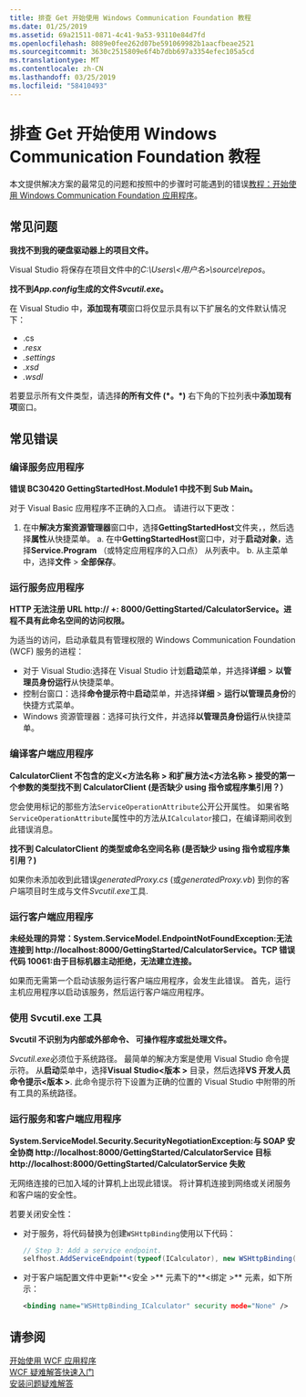 ```yaml
---
title: 排查 Get 开始使用 Windows Communication Foundation 教程
ms.date: 01/25/2019
ms.assetid: 69a21511-0871-4c41-9a53-93110e84d7fd
ms.openlocfilehash: 8089e0fee262d07be591069982b1aacfbeae2521
ms.sourcegitcommit: 3630c2515809e6f4b7dbb697a3354efec105a5cd
ms.translationtype: MT
ms.contentlocale: zh-CN
ms.lasthandoff: 03/25/2019
ms.locfileid: "58410493"
---
```

# <a name="troubleshoot-the-get-started-with-windows-communication-foundation-tutorials"></a>排查 Get 开始使用 Windows Communication Foundation 教程

本文提供解决方案的最常见的问题和按照中的步骤时可能遇到的错误[教程：开始使用 Windows Communication Foundation 应用程序](getting-started-tutorial.md)。 
  
## <a name="common-problems"></a>常见问题

**我找不到我的硬盘驱动器上的项目文件。**

 Visual Studio 将保存在项目文件中的*C:\Users\\&lt;用户名&gt;\source\repos*。  

**找不到*App.config*生成的文件*Svcutil.exe*。**

 在 Visual Studio 中，**添加现有项**窗口将仅显示具有以下扩展名的文件默认情况下： 
- .cs 
- *.resx* 
- *.settings*
- *.xsd* 
- *.wsdl*

若要显示所有文件类型，请选择**的所有文件 (\*。\*)** 右下角的下拉列表中**添加现有项**窗口。  
  
## <a name="common-errors"></a>常见错误

### <a name="compile-the-service-application"></a>编译服务应用程序 

**错误 BC30420 GettingStartedHost.Module1 中找不到 Sub Main。**

对于 Visual Basic 应用程序不正确的入口点。 请进行以下更改：

   1. 在中**解决方案资源管理器**窗口中，选择**GettingStartedHost**文件夹，，然后选择**属性**从快捷菜单。
    a. 在中**GettingStartedHost**窗口中，对于**启动对象**，选择**Service.Program** （或特定应用程序的入口点） 从列表中。 
    b. 从主菜单中，选择**文件** > **全部保存**。

### <a name="run-the-service-application"></a>运行服务应用程序 

**HTTP 无法注册 URL http:\// +: 8000/GettingStarted/CalculatorService。进程不具有此命名空间的访问权限。** 

 为适当的访问，启动承载具有管理权限的 Windows Communication Foundation (WCF) 服务的进程：
- 对于 Visual Studio:选择在 Visual Studio 计划**启动**菜单，并选择**详细** > **以管理员身份运行**从快捷菜单。
- 控制台窗口：选择**命令提示符**中**启动**菜单，并选择**详细** > **运行以管理员身份**的快捷方式菜单。
- Windows 资源管理器：选择可执行文件，并选择**以管理员身份运行**从快捷菜单。

### <a name="compile-the-client-application"></a>编译客户端应用程序

**CalculatorClient 不包含的定义\<方法名称 > 和扩展方法\<方法名称 > 接受的第一个参数的类型找不到 CalculatorClient (是否缺少 using 指令或程序集引用？）**  

您会使用标记的那些方法`ServiceOperationAttribute`公开公开属性。 如果省略`ServiceOperationAttribute`属性中的方法从`ICalculator`接口，在编译期间收到此错误消息。  

**找不到 CalculatorClient 的类型或命名空间名称 (是否缺少 using 指令或程序集引用？)**

 如果你未添加收到此错误*generatedProxy.cs* (或*generatedProxy.vb*) 到你的客户端项目时生成与文件*Svcutil.exe*工具.  

### <a name="run-the-client-application"></a>运行客户端应用程序

**未经处理的异常：System.ServiceModel.EndpointNotFoundException:无法连接到 http:\//localhost:8000/GettingStarted/CalculatorService。TCP 错误代码 10061:由于目标机器主动拒绝，无法建立连接。**

如果而无需第一个启动该服务运行客户端应用程序，会发生此错误。 首先，运行主机应用程序以启动该服务，然后运行客户端应用程序。

### <a name="use-the-svcutilexe-tool"></a>使用 Svcutil.exe 工具
   
**Svcutil 不识别为内部或外部命令、 可操作程序或批处理文件。**

 *Svcutil.exe*必须位于系统路径。 最简单的解决方案是使用 Visual Studio 命令提示符。 从**启动**菜单中，选择**Visual Studio\<版本 >** 目录，然后选择**VS 开发人员命令提示\<版本 >**. 此命令提示符下设置为正确的位置的 Visual Studio 中附带的所有工具的系统路径。  
  
### <a name="run-the-service-and-client-applications"></a>运行服务和客户端应用程序

**System.ServiceModel.Security.SecurityNegotiationException:与 SOAP 安全协商 http:\//localhost:8000/GettingStarted/CalculatorService 目标 http:\//localhost:8000/GettingStarted/CalculatorService 失败**  

无网络连接的已加入域的计算机上出现此错误。 将计算机连接到网络或关闭服务和客户端的安全性。 

若要关闭安全性：

- 对于服务，将代码替换为创建`WSHttpBinding`使用以下代码：  
  
    ```csharp
    // Step 3: Add a service endpoint.
    selfhost.AddServiceEndpoint(typeof(ICalculator), new WSHttpBinding(SecurityMode.None), "CalculatorService");  
    ```

- 对于客户端配置文件中更新**\<安全 >** 元素下的**\<绑定 >** 元素，如下所示：  
  
    ```xml
    <binding name="WSHttpBinding_ICalculator" security mode="None" />
    ```  

## <a name="see-also"></a>请参阅  
 [开始使用 WCF 应用程序](getting-started-tutorial.md)  
 [WCF 疑难解答快速入门](wcf-troubleshooting-quickstart.md)  
 [安装问题疑难解答](troubleshooting-setup-issues.md)
